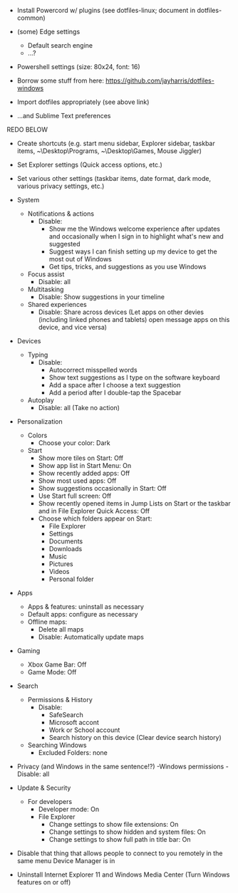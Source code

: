 - Install Powercord w/ plugins (see dotfiles-linux; document in dotfiles-common)

- (some) Edge settings
    - Default search engine
    - ...?

- Powershell settings (size: 80x24, font: 16)

- Borrow some stuff from here: https://github.com/jayharris/dotfiles-windows

- Import dotfiles appropriately (see above link)
- ...and Sublime Text preferences

REDO BELOW

- Create shortcuts (e.g. start menu sidebar, Explorer sidebar, taskbar items, ~\Desktop\Programs, ~\Desktop\Games, Mouse Jiggler)

- Set Explorer settings (Quick access options, etc.)

- Set various other settings (taskbar items, date format, dark mode, various privacy settings, etc.)

- System
    - Notifications & actions
        - Disable:
            - Show me the Windows welcome experience after updates and occasionally when I sign in to highlight what's new and suggested
            - Suggest ways I can finish setting up my device to get the most out of Windows
            - Get tips, tricks, and suggestions as you use Windows
    - Focus assist
        - Disable: all
    - Multitasking
        - Disable: Show suggestions in your timeline
    - Shared experiences
        - Disable: Share across devices (Let apps on other devies (including linked phones and tablets) open message apps on this device, and vice versa)
- Devices
    - Typing
        - Disable:
            - Autocorrect misspelled words
            - Show text suggestions as I type on the software keyboard
            - Add a space after I choose a text suggestion
            - Add a period after I double-tap the Spacebar
    - Autoplay
        - Disable: all (Take no action)
- Personalization
    - Colors
        - Choose your color: Dark
    - Start
        - Show more tiles on Start: Off
        - Show app list in Start Menu: On
        - Show recently added apps: Off
        - Show most used apps: Off
        - Show suggestions occasionally in Start: Off
        - Use Start full screen: Off
        - Show recently opened items in Jump Lists on Start or the taskbar and in File Explorer Quick Access: Off
        - Choose which folders appear on Start:
            - File Explorer
            - Settings
            - Documents
            - Downloads
            - Music
            - Pictures
            - Videos
            - Personal folder
- Apps
    - Apps & features: uninstall as necessary
    - Default apps: configure as necessary
    - Offline maps:
        - Delete all maps
        - Disable: Automatically update maps
- Gaming
    - Xbox Game Bar: Off
    - Game Mode: Off
- Search
    - Permissions & History
        - Disable:
            - SafeSearch
            - Microsoft accont
            - Work or School account
            - Search history on this device (Clear device search history)
    - Searching Windows
        - Excluded Folders: none
- Privacy (and Windows in the same sentence!?)
    -Windows permissions
        - Disable: all
- Update & Security
    - For developers
        - Developer mode: On
        - File Explorer
            - Change settings to show file extensions: On
            - Change settings to show hidden and system files: On
            - Change settings to show full path in title bar: On

- Disable that thing that allows people to connect to you remotely in the same menu Device Manager is in

- Uninstall Internet Explorer 11 and Windows Media Center (Turn Windows features on or off)
